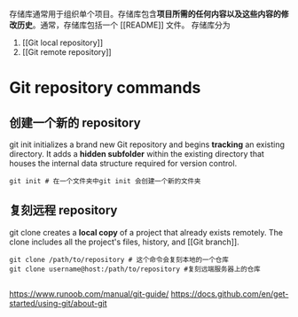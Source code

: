 存储库通常用于组织单个项目。存储库包含**项目所需的任何内容以及这些内容的修改历史**。通常，存储库包括一个 [[README]] 文件。
存储库分为
1. [[Git local repository]]
2. [[Git remote repository]] 

# Git repository commands 
## 创建一个新的 repository 
git init initializes a brand new Git repository and begins **tracking** an existing directory. It adds a **hidden subfolder** within the existing directory that houses the internal data structure required for version control.
```shell 
git init # 在一个文件夹中git init 会创建一个新的文件夹
```

## 复刻远程 repository
git clone creates a **local copy** of a project that already exists remotely. The clone includes all the project's files, history, and [[Git branch]].
```shell
git clone /path/to/repository # 这个命令会复刻本地的一个仓库
git clone username@host:/path/to/repository #复刻远端服务器上的仓库
```

## 





https://www.runoob.com/manual/git-guide/
https://docs.github.com/en/get-started/using-git/about-git